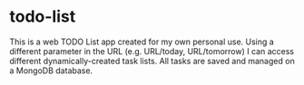 # todo-list
This is a web TODO List app created for my own personal use. Using a different parameter in the URL (e.g. URL/today, URL/tomorrow) I can access different dynamically-created task lists. All tasks are saved and managed on a MongoDB database.
